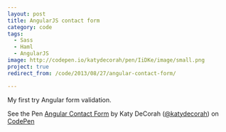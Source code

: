 ```yaml
---
layout: post
title: AngularJS contact form
category: code
tags:
  - Sass
  - Haml
  - AngularJS
image: http://codepen.io/katydecorah/pen/IiDKe/image/small.png
project: true
redirect_from: /code/2013/08/27/angular-contact-form/

---
```



My first try Angular form validation.

<p data-height="550" data-theme-id="97" data-slug-hash="IiDKe" data-user="katydecorah" data-default-tab="result" class='codepen'>See the Pen <a href='http://codepen.io/katydecorah/pen/IiDKe'>Angular Contact Form</a> by Katy DeCorah (<a href='http://codepen.io/katydecorah'>@katydecorah</a>) on <a href='http://codepen.io'>CodePen</a></p>
